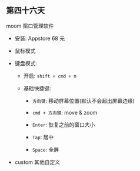 ## 第四十六天

moom 窗口管理软件

- 安装: Appstore 68 元

- 鼠标模式

- 键盘模式:

  - 开启: `shift + cmd + m`

  - 基础快捷键:

    - `方向键`: 移动屏幕位置(默认不会超出屏幕边缘)

    - `cmd + 方向键`: move & zoom

    - `Enter`: 恢复之前的窗口大小

    - `Tap`: 居中

    - `Space`: 全屏

- custom 其他自定义
